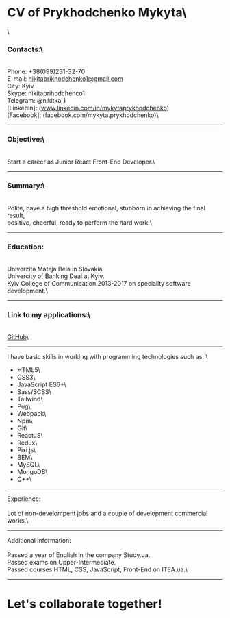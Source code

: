 # CV of Prykhodchenko Mykyta\
\
### Contacts:\
\
Phone:     +38(099)231-32-70\
E-mail:    nikitaprikhodchenko1@gmail.com\
City:      Kyiv\
Skype:     nikitaprihodchenco1\
Telegram:  @nikitka_1\
[LinkedIn]:  (www.linkedin.com/in/mykytaprykhodchenko)\
[Facebook]:  (facebook.com/mykyta.prykhodchenko)\
************************************************
### Objective:\
\
Start a career as Junior React Front-End Developer.\
************************************************
### Summary:\
\
Polite, have a high threshold emotional, stubborn in achieving the final result,\
positive, cheerful, ready to perform the hard work.\
************************************************
### Education:
\
Univerzita Mateja Bela in Slovakia.\
Univercity of Banking Deal at Kyiv.\
Kyiv College of Communication 2013-2017 on speciality software development.\
************************************************
### Link to my applications:\
\
[GitHub](https://github.com/prykhodchenkomykyta)\
************************************************
I have basic skills in working with programming technologies such as:
\
* HTML5\
* CSS3\
* JavaScript ES6+\
* Sass/SCSS\
* Tailwind\
* Pug\
* Webpack\
* Npm\
* Git\
* ReactJS\
* Redux\
* Pixi.js\
* BEM\
* MySQL\
* MongoDB\
* С++\
************************************************
Experience:\
\
Lot of non-develompent jobs and a couple of development commercial works.\
************************************************
Additional information:\
\
Passed a year of English in the company Study.ua. \
Passed exams on Upper-Intermediate.\
Passed courses HTML, CSS, JavaScript, Front-End on ITEA.ua.\
************************************************
# Let's collaborate together!
